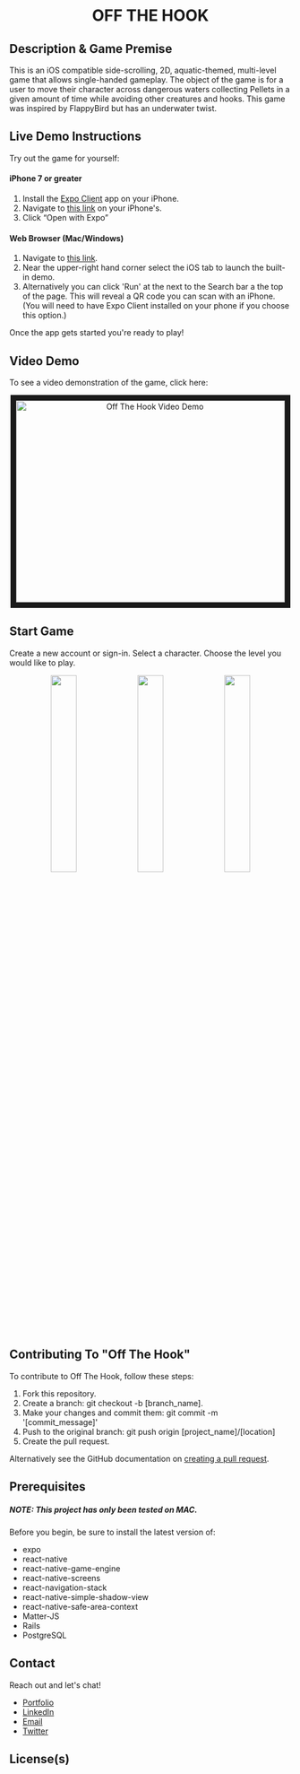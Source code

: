 <h1 align="center">OFF THE HOOK</h1>
<h2>Description & Game Premise</h2>
<p>
  This is an iOS compatible side-scrolling, 2D, aquatic-themed, multi-level game
  that allows single-handed gameplay. The object of the game is for a user to
  move their character across dangerous waters collecting Pellets in a given
  amount of time while avoiding other creatures and hooks. This game was inspired by FlappyBird but has an underwater twist.
</p>
<h2>Live Demo Instructions</h2>
<p>Try out the game for yourself:</p>
<p>
  <h4>iPhone 7 or greater</h4>
  <ol>
    <li>Install the <a href='https://itunes.apple.com/app/apple-store/id982107779' alt='Expo Client App Store Link'>Expo Client</a> app on your iPhone.</li>
    <li>Navigate to <a href="https://snack.expo.io/@elzbyfar/off-the-hook">this link</a> on your iPhone's.</li>
    <li>Click “Open with Expo”</li>
  </ol>
  <h4>Web Browser (Mac/Windows)</h4>
  <ol>
    <li>Navigate to <a href="https://snack.expo.io/@elzbyfar/off-the-hook">this link</a>.</li>
    <li>Near the upper-right hand corner select the iOS tab to launch the built-in demo.</li>
    <li>Alternatively you can click 'Run' at the next to the Search bar a the top of the page. This will reveal a QR code you can scan with an iPhone. (You will need to have Expo Client installed on your phone if you choose this option.) </li>
  </ol>
  Once the app gets started you're ready to play!
</p>
<h2>Video Demo</h2>
<p>
To see a video demonstration of the game, click here:
<p align="center">
<a href="http://www.youtube.com/watch?feature=player_embedded&v=9i7zOe8aDm8
" target="_blank"><img src="http://img.youtube.com/vi/9i7zOe8aDm8/1.jpg" 
alt="Off The Hook Video Demo" width="480" height="360" border="10" /></a>
</p>
</p>
<p>
<h2>Start Game</h2>
<p>Create a new account or sign-in. Select a character. Choose the level you would like to play. </p>

<div align="center">

<img
    src="https://github.com/elzbyfar/off-the-hook-client-side-update/blob/master/App/assets/img/title-screen.gif"
    width="30%"
  />
<img
    src="https://github.com/elzbyfar/off-the-hook-client-side-update/blob/master/App/assets/img/sign-up.gif"
    width="30%"
  />
<img
    src="https://github.com/elzbyfar/off-the-hook-client-side-update/blob/master/App/assets/img/character-level-select.gif"
    width="30%"
  />

</div>
</p>

<h2>Contributing To "Off The Hook"</h2>

<p>
  To contribute to Off The Hook, follow these steps:

  <ol>
  <li>Fork this repository.</li>
  <li>Create a branch: git checkout -b [branch_name].</li>
  <li>Make your changes and commit them: git commit -m '[commit_message]'</li>
  <li>Push to the original branch: git push origin [project_name]/[location]</li>
  <li>Create the pull request.</li>
</ol>
Alternatively see the GitHub documentation on <a href="https://help.github.com/en/github/collaborating-with-issues-and-pull-requests/creating-a-pull-request">creating a pull request</a>.

</p>

<h2>Prerequisites</h2>
<p>
  <h5> NOTE: This project has only been tested on MAC.</h5> 
  Before you begin, be sure to install the latest version of: 
  <ul>
    <li>expo</li>
    <li>react-native</li>
    <li>react-native-game-engine</li>
    <li>react-native-screens</li>
    <li>react-navigation-stack</li>
    <li>react-native-simple-shadow-view</li>
    <li>react-native-safe-area-context</li>
    <li>Matter-JS</li>
    <li>Rails</li>
    <li>PostgreSQL</li>
  </ul>
</p>

<h2>Contact</h2>
<p>Reach out and let's chat! </p>
<ul>
<li><a href=''>Portfolio</a></li>
<li><a href='https://www.linkedin.com/in/alejoluis/'>LinkedIn</a></li>
<li><a href='mailto:loumalejo@gmail.com'>Email</a></li>
<li><a href='https://twitter.com/elzbyfar'>Twitter</a></li>
</ul>

<h2>License(s)</h2>
